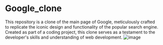 # Google_clone
This repository is a clone of the main page of Google, meticulously crafted to replicate the iconic design and functionality of the popular search engine. Created as part of a coding project, this clone serves as a testament to the developer's skills and understanding of web development.
![image](https://github.com/AlejandroVillasenor/Google_clone/assets/92410341/bc4873fa-c23d-4482-a661-b1c29df40d62)
